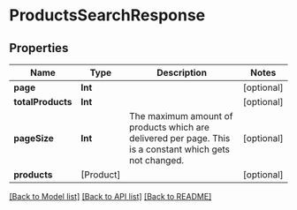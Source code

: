 # ProductsSearchResponse

## Properties
Name | Type | Description | Notes
------------ | ------------- | ------------- | -------------
**page** | **Int** |  | [optional] 
**totalProducts** | **Int** |  | [optional] 
**pageSize** | **Int** | The maximum amount of products which are delivered per page. This is a constant which gets not changed. | [optional] 
**products** | [Product] |  | [optional] 

[[Back to Model list]](../README.md#documentation-for-models) [[Back to API list]](../README.md#documentation-for-api-endpoints) [[Back to README]](../README.md)


